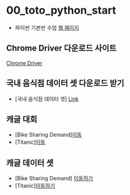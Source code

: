 # 00_toto_python_start
 * 파이썬 기본반 수업 [웹 페이지](https://ldjwj.github.io/00_PYTHON_LEVELUP_CLASS/)

## Chrome Driver 다운로드 사이트
[Chrome Driver](https://chromedriver.chromium.org/downloads)

## 국내 음식점 데이터 셋 다운로드 받기
 * [국내 음식점 데이터 셋] [Link](https://www.data.go.kr/dataset/15003419/fileData.do)

## 캐글 대회
 * [Bike Sharing Demand][이동](https://www.kaggle.com/c/bike-sharing-demand)
 * [Titanic][이동](https://www.kaggle.com/c/titanic/overview)

## 캐글 데이터 셋 
 * [Bike Sharing Demand] [이동하기](https://www.kaggle.com/c/bike-sharing-demand/data)
 * [Titanic][이동하기](https://www.kaggle.com/c/titanic/data)
